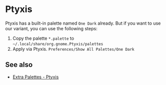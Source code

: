 # Ptyxis

Ptyxis has a built-in palette named `One Dark` already. But if you want to use our variant, you can use the following steps:

1. Copy the palette `*.palette` to `~/.local/share/org.gnome.Ptyxis/palettes`
2. Apply via Ptyxis. `Preferences/Show All Palettes/One Dark`

## See also

- [Extra Palettes - Ptyxis](https://gitlab.gnome.org/chergert/ptyxis/-/tree/main/data/palettes?ref_type=heads)

